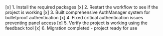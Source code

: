 [x] 1. Install the required packages
[x] 2. Restart the workflow to see if the project is working
[x] 3. Built comprehensive AuthManager system for bulletproof authentication
[x] 4. Fixed critical authentication issues preventing panel access
[x] 5. Verify the project is working using the feedback tool
[x] 6. Migration completed - project ready for use